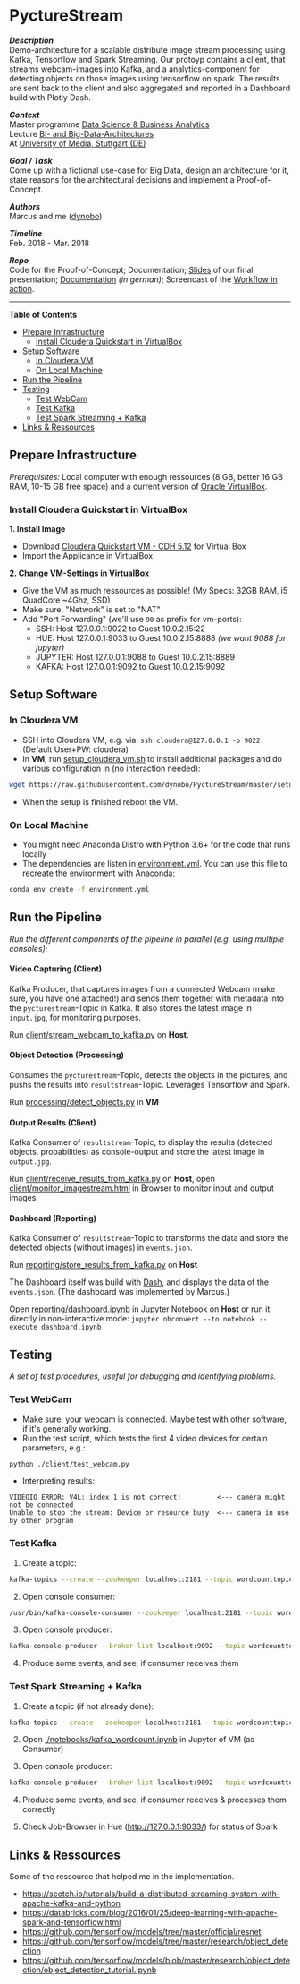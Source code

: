 # PyctureStream

***Description***<br>
Demo-architecture for a scalable distribute image stream processing using Kafka, Tensorflow and Spark Streaming. Our protoyp contains a client, that streams webcam-images into Kafka, and a analytics-component for detecting objects on those images using tensorflow on spark. The results are sent back to the client and also aggregated and reported in a Dashboard build with Plotly Dash.

***Context***<br>
Master programme [Data Science & Business Analytics](https://www.hdm-stuttgart.de/ds/de/)<br>Lecture [ BI- and Big-Data-Architectures](https://www.hdm-stuttgart.de/ds/de/weiterbildung/modul_09/)<br>At [University of Media, Stuttgart (DE)](https://www.hdm-stuttgart.de/)

***Goal / Task***<br>
Come up with a fictional use-case for Big Data, design an architecture for it, state reasons for the architectural decisions and implement a Proof-of-Concept.

***Authors***<br>
Marcus and me ([dynobo](https://github.com/dynobo))

***Timeline***<br>
Feb. 2018 - Mar. 2018

***Repo***<br>
 Code for the Proof-of-Concept; Documentation; [Slides](slides_TBD.pdf) of our final presentation; [Documentation](documentation_TBD.pdf) *(in german)*; Screencast of the [Workflow in action](poc_in_action.mkv).

----

 **Table of Contents**

<!-- TOC depthFrom:2 depthTo:3 withLinks:1 updateOnSave:1 orderedList:0 -->

- [Prepare Infrastructure](#prepare-infrastructure)
	- [Install Cloudera Quickstart in VirtualBox](#install-cloudera-quickstart-in-virtualbox)
- [Setup Software](#setup-software)
	- [In Cloudera VM](#in-cloudera-vm)
	- [On Local Machine](#on-local-machine)
- [Run the Pipeline](#run-the-pipeline)
- [Testing](#testing)
	- [Test WebCam](#test-webcam)
	- [Test Kafka](#test-kafka)
	- [Test Spark Streaming + Kafka](#test-spark-streaming-kafka)
- [Links & Ressources](#links-ressources)

<!-- /TOC -->

## Prepare Infrastructure
*Prerequisites:* Local computer with enough ressources (8 GB, better 16 GB RAM, 10-15 GB free space) and a current version of [Oracle VirtualBox](https://www.virtualbox.org/).

### Install Cloudera Quickstart in VirtualBox
**1. Install Image**
- Download [Cloudera Quickstart VM - CDH 5.12](https://www.cloudera.com/downloads/quickstart_vms/5-12.html) for Virtual Box
- Import the Applicance in VirtualBox

**2. Change VM-Settings in VirtualBox**
- Give the VM as much ressources as possible! (My Specs: 32GB RAM, i5 QuadCore ~4Ghz, SSD)
- Make sure, "Network" is set to "NAT"
- Add "Port Forwarding" (we'll use `90` as prefix for vm-ports):
    - SSH: Host 127.0.0.1:9022 to Guest 10.0.2.15:22
    - HUE:  Host 127.0.0.1:9033 to Guest 10.0.2.15:8888 *(we want 9088 for jupyter)*
    - JUPYTER:  Host 127.0.0.1:9088 to Guest 10.0.2.15:8889
    - KAFKA:   Host 127.0.0.1:9092 to Guest 10.0.2.15:9092

## Setup Software

### In Cloudera VM
- SSH into Cloudera VM, e.g. via: `ssh cloudera@127.0.0.1 -p 9022` (Default User+PW: cloudera)
- In **VM**, run [setup_cloudera_vm.sh](setup_cloudera_vm.sh) to install additional packages and do various configuration in (no interaction needed):
```bash
wget https://raw.githubusercontent.com/dynobo/PyctureStream/master/setup_cloudera_vm.sh && chmod +x ./setup_cloudera_vm.sh && ./setup_cloudera_vm.sh
```

- When the setup is finished reboot the VM.

### On Local Machine
- You might need Anaconda Distro with Python 3.6+ for the code that runs locally
- The dependencies are listen in [environment.yml](environment.yml). You can use this file to recreate the environment with Anaconda:
```bash
conda env create -f environment.yml
```

## Run the Pipeline
*Run the different components of the pipeline in parallel (e.g. using multiple consoles):*

#### Video Capturing (Client)
Kafka Producer, that captures images from a connected Webcam (make sure, you have one attached!) and sends them together with metadata into the `pycturestream`-Topic in Kafka. It also stores the latest image in `input.jpg`, for monitoring purposes.

Run [client/stream_webcam_to_kafka.py](client/stream_webcam_to_kafka.py) on **Host**.

#### Object Detection (Processing)
Consumes the `pycturestream`-Topic, detects the objects in the pictures, and pushs the results into `resultstream`-Topic. Leverages Tensorflow and Spark.

Run [processing/detect_objects.py](processing/detect_objects.py) in **VM**

#### Output Results (Client)
Kafka Consumer of `resultstream`-Topic, to display the results (detected objects, probabilities) as console-output and store the latest image in `output.jpg`.

Run [client/receive_results_from_kafka.py](client/receive_results_from_kafka.py) on **Host**, open [client/monitor_imagestream.html](client/monitor_imagestream.html) in Browser to monitor input and output images.

#### Dashboard (Reporting)
Kafka Consumer of `resultstream`-Topic to transforms the data and store the detected objects (without images) in `events.json`.

Run [reporting/store_results_from_kafka.py](reporting/store_results_from_kafka.py) on **Host**

The Dashboard itself was build with [Dash](https://plot.ly/products/dash/), and displays the data of the `events.json`. (The dashboard was implemented by Marcus.)

Open [reporting/dashboard.ipynb](reporting/dashboard.ipynb) in Jupyter Notebook on **Host** or run it directly in non-interactive mode: `jupyter nbconvert --to notebook --execute dashboard.ipynb`


## Testing
*A set of test procedures, useful for debugging and identifying problems.*

### Test WebCam
- Make sure, your webcam is connected. Maybe test with other software, if it's generally working.
- Run the test script, which tests the first 4 video devices for certain parameters, e.g.:
```bash
python ./client/test_webcam.py
```
- Interpreting results:
```
VIDEOIO ERROR: V4L: index 1 is not correct!         <--- camera might not be connected
Unable to stop the stream: Device or resource busy  <--- camera in use by other program
```

### Test Kafka
1. Create a topic:
```bash
kafka-topics --create --zookeeper localhost:2181 --topic wordcounttopic --partitions 1 --replication-factor 1
```

2. Open console consumer:
```bash
/usr/bin/kafka-console-consumer --zookeeper localhost:2181 --topic wordcounttopic
```

3. Open console producer:
```bash
kafka-console-producer --broker-list localhost:9092 --topic wordcounttopic
```

4. Produce some events, and see, if consumer receives them

### Test Spark Streaming + Kafka

1. Create a topic (if not already done):
```bash
kafka-topics --create --zookeeper localhost:2181 --topic wordcounttopic --partitions 1 --replication-factor 1
```

2. Open [./notebooks/kafka_wordcount.ipynb](./notebooks/kafka_wordcount.ipynb) in Jupyter of VM (as Consumer)

3. Open console producer:
```bash
kafka-console-producer --broker-list localhost:9092 --topic wordcounttopic
```

4. Produce some events, and see, if consumer receives & processes them correctly

5. Check Job-Browser in Hue  (http://127.0.0.1:9033/) for status of Spark

## Links & Ressources
Some of the ressource that helped me in the implementation.
- https://scotch.io/tutorials/build-a-distributed-streaming-system-with-apache-kafka-and-python
- https://databricks.com/blog/2016/01/25/deep-learning-with-apache-spark-and-tensorflow.html
- https://github.com/tensorflow/models/tree/master/official/resnet
- https://github.com/tensorflow/models/tree/master/research/object_detection
- https://github.com/tensorflow/models/blob/master/research/object_detection/object_detection_tutorial.ipynb
